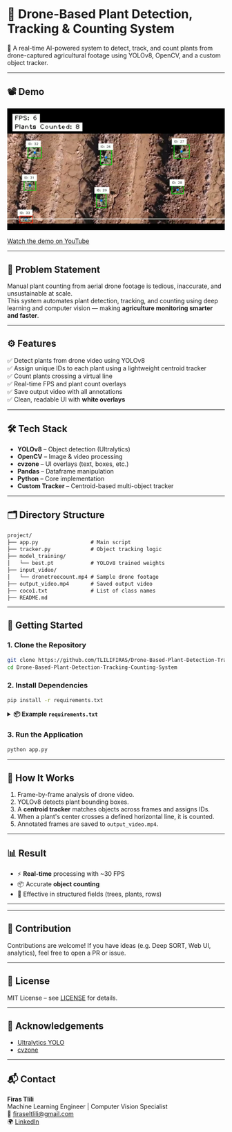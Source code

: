 
# 🌱 Drone-Based Plant Detection, Tracking & Counting System

🚁 A real-time AI-powered system to detect, track, and count plants from drone-captured agricultural footage using YOLOv8, OpenCV, and a custom object tracker.

---

## 📽️ Demo

![Demo Screenshot](demo_screenshot.png)  

[Watch the demo on YouTube](https://youtu.be/EjUphagm4K8)

---

## 📌 Problem Statement

Manual plant counting from aerial drone footage is tedious, inaccurate, and unsustainable at scale.  
This system automates plant detection, tracking, and counting using deep learning and computer vision — making **agriculture monitoring smarter and faster**.

---

## ⚙️ Features

✅ Detect plants from drone video using YOLOv8  
✅ Assign unique IDs to each plant using a lightweight centroid tracker  
✅ Count plants crossing a virtual line  
✅ Real-time FPS and plant count overlays  
✅ Save output video with all annotations  
✅ Clean, readable UI with **white overlays**

---

## 🛠️ Tech Stack

- **YOLOv8** – Object detection (Ultralytics)
- **OpenCV** – Image & video processing
- **cvzone** – UI overlays (text, boxes, etc.)
- **Pandas** – Dataframe manipulation
- **Python** – Core implementation
- **Custom Tracker** – Centroid-based multi-object tracker

---

## 🗂️ Directory Structure

```
project/
├── app.py                 # Main script
├── tracker.py             # Object tracking logic
├── model_training/
│   └── best.pt            # YOLOv8 trained weights
├── input_video/
│   └── dronetreecount.mp4 # Sample drone footage
├── output_video.mp4       # Saved output video
├── coco1.txt              # List of class names
├── README.md
```

---

## 🚀 Getting Started

### 1. Clone the Repository
```bash
git clone https://github.com/TLILIFIRAS/Drone-Based-Plant-Detection-Tracking-Counting-System.git
cd Drone-Based-Plant-Detection-Tracking-Counting-System
```

### 2. Install Dependencies
```bash
pip install -r requirements.txt
```

<details>
<summary><strong>📦 Example <code>requirements.txt</code></strong></summary>

```
ultralytics
opencv-python
cvzone
pandas
numpy
```
</details>

### 3. Run the Application
```bash
python app.py
```

---

## 🧠 How It Works

1. Frame-by-frame analysis of drone video.
2. YOLOv8 detects plant bounding boxes.
3. A **centroid tracker** matches objects across frames and assigns IDs.
4. When a plant's center crosses a defined horizontal line, it is counted.
5. Annotated frames are saved to `output_video.mp4`.

---

## 📊 Result

- ⚡ **Real-time** processing with ~30 FPS
- 📦 Accurate **object counting**
- 🎯 Effective in structured fields (trees, plants, rows)

---


---

## 🤝 Contribution

Contributions are welcome! If you have ideas (e.g. Deep SORT, Web UI, analytics), feel free to open a PR or issue.

---

## 📄 License

MIT License – see [LICENSE](LICENSE) for details.

---

## 👋 Acknowledgements

- [Ultralytics YOLO](https://github.com/ultralytics/ultralytics)
- [cvzone](https://github.com/cvzone/cvzone)

---

## 📬 Contact

**Firas Tlili**  
Machine Learning Engineer | Computer Vision Specialist  
📧 firaseltlili@gmail.com  
🌍 [LinkedIn](https://www.linkedin.com/in/firastlili)
